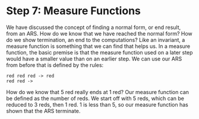 # Step 7: Measure Functions

We have discussed the concept of finding a normal form, or end result, from an ARS. How do we know that we have reached the normal form? How do we show termination, an end to the computations? Like an invariant, a measure function is something that we can find that helps us. In a measure function, the basic premise is that the measure function used on a later step would have a smaller value than on an earlier step. We can use our ARS from before that is defined by the rules:
```
red red red -> red 
red red ->
```
How do we know that 5 red really ends at 1 red? Our measure function can be defined as the number of reds. We start off with 5 reds, which can be reduced to 3 reds, then 1 red. 1 is less than 5, so our measure function has shown that the ARS terminate.
